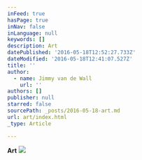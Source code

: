```yaml
---
inFeed: true
hasPage: true
inNav: false
inLanguage: null
keywords: []
description: Art
datePublished: '2016-05-18T12:52:27.733Z'
dateModified: '2016-05-18T12:41:07.527Z'
title: ''
author:
  - name: Jimmy van de Wall
    url: ''
authors: []
publisher: null
starred: false
sourcePath: _posts/2016-05-18-art.md
url: art/index.html
_type: Article

---
```

**Art**
![](https://the-grid-user-content.s3-us-west-2.amazonaws.com/0eb165e0-14f9-4a3f-9189-56c4686346fd.jpg)